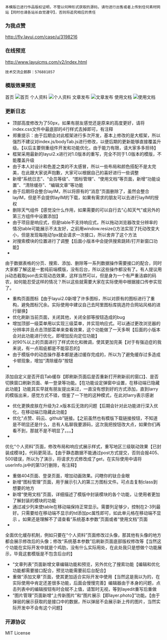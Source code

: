 ```
本模版已进行作品版权证明，不管以何种形式获取的源码，请勿进行出售或者上传到任何素材网站【同时也请各站长自觉遵守】，否则将追究相应的责任
```

### 为我点赞

http://fly.layui.com/case/u/3198216

### 在线预览

http://www.layuicms.com/v2/index.html

```
技术交流企鹅群：576881857
```

### 模版效果预览

首页
![首页](https://gitee.com/uploads/images/2018/0131/110933_38bfb6cc_1404064.jpeg "QQ截图20180131110811.jpg")
个人资料
![个人资料](https://gitee.com/uploads/images/2018/0131/110954_76645863_1404064.jpeg "QQ截图20180131110823.jpg")
文章发布
![文章发布](https://gitee.com/uploads/images/2018/0131/111048_388796de_1404064.jpeg "QQ截图20180131110844.jpg")
使用文档
![使用文档](https://gitee.com/uploads/images/2018/0131/111113_a073dc5d_1404064.jpeg "QQ截图20180131110908.jpg")

### 更新日志

- 顶部高度修改为了50px，如果有朋友感觉还是原来的高度更好，请将index.css文件中最底部的4行样式去掉即可，有注释
- 郑重提示：由于后期会对此框架进行多次开发，基本上修改的是大框架，所以强烈不建议对index.js/bodyTab.js进行修改，以便后期的更新能够直接覆盖升级。【以后主要侧重组件开发和功能优化，由于能力有限，请大家多多担待】
- 框架采用最新的layui2.x进行对1.0版本的重写，完全不同于1.0版本的模版，不能覆盖升级
- 由于本人对设计和色差之类的不太感冒，所以一些布局和颜色搭配不是太完美，在此跟大家说声抱歉，大家可以根据自己的喜好进行一些调整
- 新增“系统日志”、“会员等级”、“图标管理”、“使用文档”等页面，新增“功能设置”、“清除缓存”、“编辑文章”等功能
- 由于后期将会整合layIM，所以将原有的“消息”页面删除了，虽然会整合layIM，但是不会提供layIM的下载，如果有需求的朋友可以去进行layIM的授权
- 删除天气组件【感觉没什么作用，如果需要的可以自行去“心知天气”或另外的第三方组件中设置添加】
- 由于项目是响应式，但是table不支持响应式，所以拖动浏览器改变分辨率的情况table可能展示不太友好，之前用window.resize()方法实现了托动改变大小，但是发现每拖动1px就会请求一次接口，所以舍弃了这个方法
- 对搜索模块的位置进行了调整【后面小版本中会提供搜索跳转/打开新窗口功能】
-

由于数据表格的分页、搜索、添加、删除等一系列数据操作需要接口的配合，同时大家都了解这是一套纯前端模版，没有后台，所以这些操作都没有了。有人提议用js动态截取json去实现动态效果，这样当然可以，但是身为一个有严重洁癖的码农，如何能忍受这样的情况？所以这些就需要大家在实际使用中根据接口传参实现了。

- 重构页面图标【由于layui2.0新增了许多图标，所以对原有的图标进行了重构，避免图标冗余。实际使用中建议自己去阿里图标库挑选符合网站风格的进行替换】
- 优化刷新当前页面，关闭其他，关闭全部等按钮造成的bug
- 增加顶部一级菜单用以实现三级菜单，并实现响应式。可以通过更改浏览器的分辨率并且点击顶部菜单来查看效果，这个功能做了一天多啊【后面的小版本会对此功能进行优化，即增加反向定位功能】
- 对90%以上的页面进行了样式优化和微调，使其更加完美【对于有强迫症的我来说，有一点瑕疵都是不能容忍的】
- 由于模版中的动态操作基本都是通过缓存完成的，所以为了避免缓存过多造成卡顿现象，增加“清除缓存”按钮
-

添加自定义是否开启Tab缓存【即刷新页面后是否重新打开刷新前的窗口】、是否切换窗口刷新页面、单一登录等功能。【在功能设定弹窗中设置，在移动端已隐藏此功能】功能其实早就有朋友提出来过，一直没有想到好的方式添加，直到larry的模版出来，感觉方式不错，借鉴了一下他的这种模式，在此对larry表示感谢

- 优化更换皮肤在升级为2.x版本后无效的问题【后期会针对此功能进行深入优化，在移动端已隐藏此功能】
- 优化“点赞、码云、github”链接。【之前虽然也有模版下载链接按钮，不知道是不明显还是什么，总有人私聊我要源码，这次我把按钮改大点，如果你们再看不到，那就不是不明显了。。。】
-

优化“个人资料”页面，修改布局和响应式展示样式，重写地区三级联动效果【已封装成模块】，代码更简洁。【由于静态数据不能通过post方式提交，否则会报405、500错误，所以为了演示，将请求方式修改成了get，在实际使用中请将userInfo.js中的第13行删除，有注释】

- 重做404页面、登录页面，增加动画效果。闪瞎你的钛合金眼
- 新增“图标管理”页面，用于展示引入的第三方图标文件。可点击复制class到想要的地方
- 新增“使用文档”页面，详细描述了模版中封装模块的各个功能，让使用者更加了解封装的模块的功能
- 通过减少列来使table在移动端保持正常显示。需要列足够少，控制在2-3列最好。只需要给在移动端不显示的td添加pc属性即可，如<td pc>此单元格在移动端不显示</td>
  。如果还是理解不了请查看“系统基本参数”页面或者“使用文档”页面
-

全面优化缓存机制，例如只要在“个人资料”页面修改过头像，那其他有头像的地方都会展示修改后的头像；修改“系统基本参数”后刷新页面底部版权修改等【当然这个功能在实际开发中就是个鸡肋，没有什么实际用处，在此处我只是想做个功能展示，毕竟这套模版是不包含后台的】

- “文章列表”页面新增文章编辑功能和预览，另外优化了搜索功能【编辑和优化功能都需要接口配合，预览功能需要前后台配合】
- 重做“添加文章”页面，使其更加适合实际开发中使用【当然这是我以为的，在实际使用中肯定还差很多功能，后面会慢慢完善】编辑器由于本身的问题，点击列表中的编辑按钮有时会赋不上值，请暂时无视，等到layedit重写后重做
- “图片管理”页面新增“上传新图片”和“图片展示【即layer.photo】”功能。【由于弹层的展示获取的是接口中的数据，所以弹层不会展示新上传的图片，当然实际开发中不会有这个问题】

### 开源协议

MIT License
